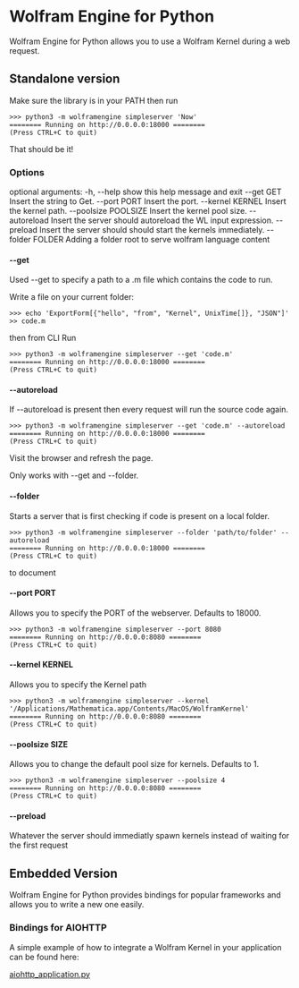 # Wolfram Engine for Python

Wolfram Engine for Python allows you to use a Wolfram Kernel during a web request.

## Standalone version

Make sure the library is in your PATH then run

```
>>> python3 -m wolframengine simpleserver 'Now'
======== Running on http://0.0.0.0:18000 ========
(Press CTRL+C to quit)
```

That should be it!

### Options

optional arguments:
  -h, --help           show this help message and exit
  --get GET            Insert the string to Get.
  --port PORT          Insert the port.
  --kernel KERNEL      Insert the kernel path.
  --poolsize POOLSIZE  Insert the kernel pool size.
  --autoreload         Insert the server should autoreload the WL input
                       expression.
  --preload            Insert the server should should start the kernels
                       immediately.
  --folder FOLDER      Adding a folder root to serve wolfram language content

#### --get
Used --get to specify a path to a .m file which contains the code to run.

Write a file on your current folder:

```
>>> echo 'ExportForm[{"hello", "from", "Kernel", UnixTime[]}, "JSON"]' >> code.m
```

then from CLI Run

```
>>> python3 -m wolframengine simpleserver --get 'code.m'
======== Running on http://0.0.0.0:18000 ========
(Press CTRL+C to quit)
```

#### --autoreload

If --autoreload is present then every request will run the source code again.

```
>>> python3 -m wolframengine simpleserver --get 'code.m' --autoreload
======== Running on http://0.0.0.0:18000 ========
(Press CTRL+C to quit)
```

Visit the browser and refresh the page.

Only works with --get and --folder.

#### --folder

Starts a server that is first checking if code is present on a local folder.


```
>>> python3 -m wolframengine simpleserver --folder 'path/to/folder' --autoreload
======== Running on http://0.0.0.0:18000 ========
(Press CTRL+C to quit)
```

to document

#### --port PORT

Allows you to specify the PORT of the webserver. Defaults to 18000.

```
>>> python3 -m wolframengine simpleserver --port 8080
======== Running on http://0.0.0.0:8080 ========
(Press CTRL+C to quit)
```

#### --kernel KERNEL

Allows you to specify the Kernel path

```
>>> python3 -m wolframengine simpleserver --kernel '/Applications/Mathematica.app/Contents/MacOS/WolframKernel'
======== Running on http://0.0.0.0:8080 ========
(Press CTRL+C to quit)
```

#### --poolsize SIZE

Allows you to change the default pool size for kernels. Defaults to 1.

```
>>> python3 -m wolframengine simpleserver --poolsize 4
======== Running on http://0.0.0.0:8080 ========
(Press CTRL+C to quit)
```


#### --preload 

Whatever the server should immediatly spawn kernels instead of waiting for the first request

## Embedded Version

Wolfram Engine for Python provides bindings for popular frameworks and allows you to write a new one easily.

### Bindings for AIOHTTP

A simple example of how to integrate a Wolfram Kernel in your application can be found here:

[aiohttp_application.py](https://stash.wolfram.com/projects/LCL/repos/wolframengineforpython/browse/wolframengine/docs/examples/python/aiohttp_application.py)
